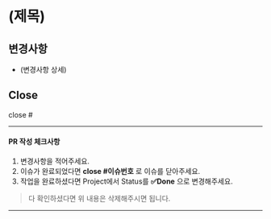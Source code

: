 # (제목)

## 변경사항

- (변경사항 상세)

## Close

close #

---

#### PR 작성 체크사항

1. 변경사항을 적어주세요.
2. 이슈가 완료되었다면 **close #이슈번호** 로 이슈를 닫아주세요.
3. 작업을 완료하셨다면 Project에서 Status를 **✅Done** 으로 변경해주세요.

> 다 확인하셨다면 위 내용은 삭제해주시면 됩니다.

---
